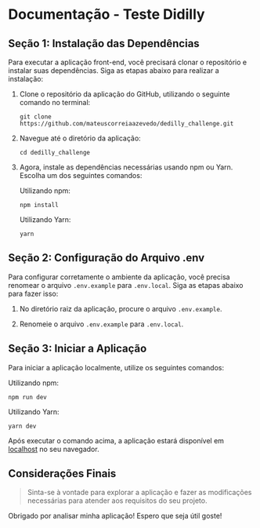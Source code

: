 # Documentação - Teste Didilly

## Seção 1: Instalação das Dependências

Para executar a aplicação front-end, você precisará clonar o repositório e instalar suas dependências. Siga as etapas abaixo para realizar a instalação:

1.  Clone o repositório da aplicação do GitHub, utilizando o seguinte comando no terminal:
    
    
    `git clone https://github.com/mateuscorreiaazevedo/dedilly_challenge.git` 
    
2.  Navegue até o diretório da aplicação:
    
    
    `cd dedilly_challenge` 
    
3.  Agora, instale as dependências necessárias usando npm ou Yarn. Escolha um dos seguintes comandos:
    
    Utilizando npm:
       
    `npm install` 
    
    Utilizando Yarn:
    
    `yarn` 
    

## Seção 2: Configuração do Arquivo .env

Para configurar corretamente o ambiente da aplicação, você precisa renomear o arquivo `.env.example` para `.env.local`. Siga as etapas abaixo para fazer isso:

1.  No diretório raiz da aplicação, procure o arquivo `.env.example`.
    
2.  Renomeie o arquivo `.env.example` para `.env.local`.
    

## Seção 3: Iniciar a Aplicação

Para iniciar a aplicação localmente, utilize os seguintes comandos:

Utilizando npm:

`npm run dev` 

Utilizando Yarn:

`yarn dev` 

Após executar o comando acima, a aplicação estará disponível em [localhost](http://localhost:5173) no seu navegador.

## Considerações Finais

>Sinta-se à vontade para explorar a aplicação e fazer as modificações necessárias para atender aos requisitos do seu projeto.

Obrigado por analisar minha aplicação! Espero que seja útil goste!